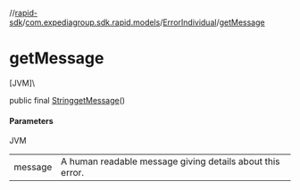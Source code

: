 //[rapid-sdk](../../../index.md)/[com.expediagroup.sdk.rapid.models](../index.md)/[ErrorIndividual](index.md)/[getMessage](get-message.md)

# getMessage

[JVM]\

public final [String](https://docs.oracle.com/javase/8/docs/api/java/lang/String.html)[getMessage](get-message.md)()

#### Parameters

JVM

| | |
|---|---|
| message | A human readable message giving details about this error. |
